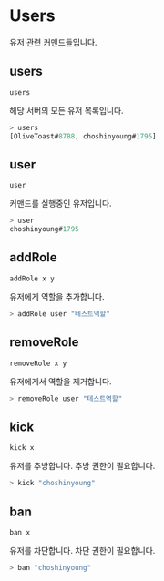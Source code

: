 # Users

유저 관련 커맨드들입니다.

## users

`users`

해당 서버의 모든 유저 목록입니다.

```js
> users
[OliveToast#8788, choshinyoung#1795]
```

## user

`user`

커맨드를 실행중인 유저입니다.

```js
> user
choshinyoung#1795
```

## addRole

`addRole x y`

유저에게 역할을 추가합니다.

```js
> addRole user "테스트역할"

```

## removeRole

`removeRole x y`

유저에게서 역할을 제거합니다.

```js
> removeRole user "테스트역할"

```

## kick

`kick x`

유저를 추방합니다. 추방 권한이 필요합니다.

```js
> kick "choshinyoung"

```

## ban

`ban x`

유저를 차단합니다. 차단 권한이 필요합니다.

```js
> ban "choshinyoung"

```